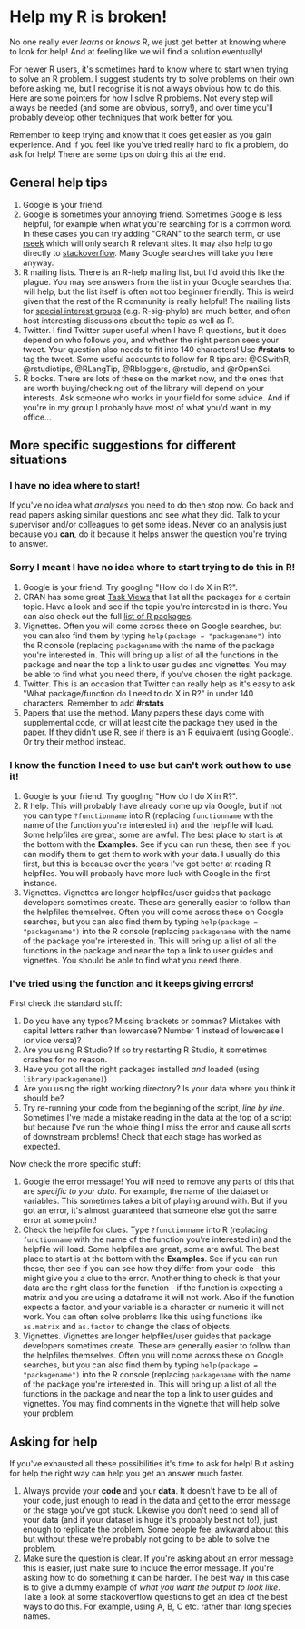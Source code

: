 # Help my R is broken!

No one really ever *learns* or *knows* R, we just get better at knowing where to look for help! And at feeling like we will find a solution eventually!

For newer R users, it's sometimes hard to know where to start when trying to solve an R problem. 
I suggest students try to solve problems on their own before asking me, but I recognise it is not always obvious how to do this. 
Here are some pointers for how I solve R problems. 
Not every step will always be needed (and some are obvious, sorry!), and over time you'll probably develop other techniques that work better for you.

Remember to keep trying and know that it does get easier as you gain experience.
And if you feel like you've tried really hard to fix a problem, do ask for help! 
There are some tips on doing this at the end.

## General help tips
1. Google is your friend.
2. Google is sometimes your annoying friend. Sometimes Google is less helpful, for example when what you're searching for is a common word. In these cases you can try adding "CRAN" to the search term, or use [rseek](https://www.rseek.org) which will only search R relevant sites. It may also help to go directly to [stackoverflow](https://www.stackoverflow.com). Many Google searches will take you here anyway.
3. R mailing lists. There is an R-help mailing list, but I'd avoid this like the plague. You may see answers from the list in your Google searches that will help, but the list itself is often not too beginner friendly. This is weird given that the rest of the R community is really helpful! The mailing lists for [special interest groups](https://www.r-project.org/mail.html) (e.g. R-sig-phylo) are much better, and often host interesting discussions about the topic as well as R.
4. Twitter. I find Twitter super useful when I have R questions, but it does depend on who follows you, and whether the right person sees your tweet. Your question also needs to fit into 140 characters! Use **#rstats** to tag the tweet. Some useful accounts to follow for R tips are: @GSwithR, @rstudiotips, @RLangTip, @Rbloggers, @rstudio, and @rOpenSci.
5. R books. There are lots of these on the market now, and the ones that are worth buying/checking out of the library will depend on your interests. Ask someone who works in your field for some advice. And if you're in my group I probably have most of what you'd want in my office...

## More specific suggestions for different situations

### I have no idea where to start!
If you've no idea what _analyses_ you need to do then stop now. 
Go back and read papers asking similar questions and see what they did.
Talk to your supervisor and/or colleagues to get some ideas. 
Never do an analysis just because you **can**, do it because it helps answer the question you're trying to answer.

### Sorry I meant I have no idea where to start trying to do this in R!

1. Google is your friend. 
Try googling "How do I do X in R?".
2. CRAN has some great [Task Views](https://cran.r-project.org/web/views/) that list all the packages for a certain topic. Have a look and see if the topic you're interested in is there. 
You can also check out the full [list of R packages](https://cran.r-project.org/web/packages/available_packages_by_name.html).
3. Vignettes. 
Often you will come across these on Google searches, but you can also find them by typing `help(package = "packagename")`
into the R console (replacing `packagename` with the name of the package you're interested in. 
This will bring up a list of all the functions in the package and near the top a link to user guides and vignettes. 
You may be able to find what you need there, if you've chosen the right package.
4. Twitter. 
This is an occasion that Twitter can really help as it's easy to ask "What package/function do I need to do X in R?" in under 140 characters.
Remember to add **#rstats**
5. Papers that use the method. 
Many papers these days come with supplemental code, or will at least cite the package they used in the paper. 
If they didn't use R, see if there is an R equivalent (using Google).
Or try their method instead.


### I know the function I need to use but can't work out how to use it!

1. Google is your friend. 
Try googling "How do I do X in R?".
2. R help.
This will probably have already come up via Google, but if not you can type `?functionname` into R (replacing `functionname` with the name of the function you're interested in) and the helpfile will load. 
Some helpfiles are great, some are awful. 
The best place to start is at the bottom with the **Examples**. 
See if you can run these, then see if you can modify them to get them to work with your data. 
I usually do this first, but this is because over the years I've got better at reading R helpfiles. 
You will probably have more luck with Google in the first instance.
3. Vignettes. 
Vignettes are longer helpfiles/user guides that package developers sometimes create. 
These are generally easier to follow than the helpfiles themselves.
Often you will come across these on Google searches, but you can also find them by typing `help(package = "packagename")`
into the R console (replacing `packagename` with the name of the package you're interested in. 
This will bring up a list of all the functions in the package and near the top a link to user guides and vignettes. 
You should be able to find what you need there.

### I've tried using the function and it keeps giving errors!

First check the standard stuff:

1. Do you have any typos? Missing brackets or commas? Mistakes with capital letters rather than lowercase? Number 1 instead of lowercase l (or vice versa)?
2. Are you using R Studio? If so try restarting R Studio, it sometimes crashes for no reason.
3. Have you got all the right packages installed *and* loaded (using `library(packagename)`)
4. Are you using the right working directory? Is your data where you think it should be?
5. Try re-running your code from the beginning of the script, *line by line*. Sometimes I've made a mistake reading in the data at the top of a script but because I've run the whole thing I miss the error and cause all sorts of downstream problems! Check that each stage has worked as expected.

Now check the more specific stuff:

1. Google the error message! 
You will need to remove any parts of this that are *specific to your data*. For example, the name of the dataset or variables. 
This sometimes takes a bit of playing around with. 
But if you got an error, it's almost guaranteed that someone else got the same error at some point!
2. Check the helpfile for clues.
Type `?functionname` into R (replacing `functionname` with the name of the function you're interested in) and the helpfile will load. 
Some helpfiles are great, some are awful. 
The best place to start is at the bottom with the **Examples**. 
See if you can run these, then see if you can see how they differ from your code - this might give you a clue to the error.
Another thing to check is that your data are the right class for the function - if the function is expecting a matrix and you are using a dataframe it will not work. 
Also if the function expects a factor, and your variable is a character or numeric it will not work.
You can often solve problems like this using functions like `as.matrix` and `as.factor` to change the class of objects.
3. Vignettes. 
Vignettes are longer helpfiles/user guides that package developers sometimes create. 
These are generally easier to follow than the helpfiles themselves.
Often you will come across these on Google searches, but you can also find them by typing `help(package = "packagename")`
into the R console (replacing `packagename` with the name of the package you're interested in. 
This will bring up a list of all the functions in the package and near the top a link to user guides and vignettes. 
You may find comments in the vignette that will help solve your problem.

## Asking for help

If you've exhausted all these possibilities it's time to ask for help! But asking for help the right way can help you get an answer much faster.

1. Always provide your **code** and your **data**. It doesn't have to be all of your code, just enough to read in the data and get to the error message or the stage you've got stuck. Likewise you don't need to send all of your data (and if your dataset is huge it's probably best not to!), just enough to replicate the problem. Some people feel awkward about this but without these we're probably not going to be able to solve the problem.
2. Make sure the question is clear. 
If you're asking about an error message this is easier, just make sure to include the error message.
If you're asking how to do something it can be harder. 
The best way in this case is to give a dummy example of *what you want the output to look like*. 
Take a look at some stackoverflow questions to get an idea of the best ways to do this. 
For example, using A, B, C etc. rather than long species names.
